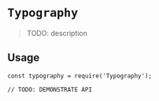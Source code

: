 # `Typography`

> TODO: description

## Usage

```
const typography = require('Typography');

// TODO: DEMONSTRATE API
```
